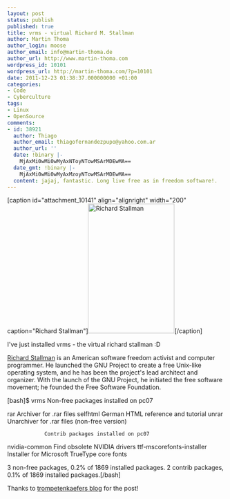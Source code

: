 ```yaml
---
layout: post
status: publish
published: true
title: vrms - virtual Richard M. Stallman
author: Martin Thoma
author_login: moose
author_email: info@martin-thoma.de
author_url: http://www.martin-thoma.com
wordpress_id: 10101
wordpress_url: http://martin-thoma.com/?p=10101
date: 2011-12-23 01:38:37.000000000 +01:00
categories:
- Code
- Cyberculture
tags:
- Linux
- OpenSource
comments:
- id: 38921
  author: Thiago
  author_email: thiagofernandezpupo@yahoo.com.ar
  author_url: ''
  date: !binary |-
    MjAxMi0wMi0wMyAxNToyNTowMSArMDEwMA==
  date_gmt: !binary |-
    MjAxMi0wMi0wMyAxMzoyNTowMSArMDEwMA==
  content: jajaj, fantastic. Long live free as in freedom software!.
---
```

[caption id="attachment_10141" align="alignright" width="200" caption="Richard Stallman"]<a title="Richard Stallman" href="http://martin-thoma.com/wp-content/uploads/2011/12/Richard-Stallman.jpg"><img class="size-medium wp-image-10141 " title="Richard Stallman" src="http://martin-thoma.com/wp-content/uploads/2011/12/Richard-Stallman-200x300.jpg" alt="Richard Stallman" width="200" height="300" /></a>[/caption]

I've just installed vrms - the virtual richard stallman :D

<a href="http://en.wikipedia.org/wiki/Richard_Stallman">Richard Stallman</a> is an American software freedom activist and computer programmer. He launched the GNU Project to create a free Unix-like operating system, and he has been the project's lead architect and organizer. With the launch of the GNU Project, he initiated the free software movement; he founded the Free Software Foundation.

[bash]$ vrms
                Non-free packages installed on pc07

rar                       Archiver for .rar files
selfhtml                  German HTML reference and tutorial
unrar                     Unarchiver for .rar files (non-free version)

                Contrib packages installed on pc07

nvidia-common             Find obsolete NVIDIA drivers
ttf-mscorefonts-installer Installer for Microsoft TrueType core fonts

  3 non-free packages, 0.2% of 1869 installed packages.
  2 contrib packages, 0.1% of 1869 installed packages.[/bash]

Thanks to <a href="http://trompetenkaefer.wordpress.com/">trompetenkaefers blog</a> for the post!
